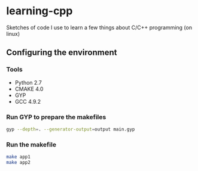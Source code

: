 # learning-cpp

Sketches of code I use to learn a few things about C/C++ programming (on linux)

## Configuring the environment

### Tools

- Python 2.7
- CMAKE 4.0
- GYP
- GCC 4.9.2

### Run GYP to prepare the makefiles

```bash
gyp --depth=. --generator-output=output main.gyp
```

### Run the makefile

```bash
make app1
make app2
```
